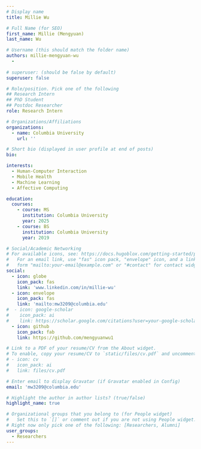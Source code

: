 ```yaml
---
# Display name
title: Millie Wu

# Full Name (for SEO)
first_name: Millie (Mengyuan)
last_name: Wu

# Username (this should match the folder name)
authors: millie-mengyuan-wu
  - 
  
# superuser: (should be false by default)
superuser: false

# Role/position. Pick one of the following
## Research Intern
## PhD Student
## Postdoc Researcher
role: Research Intern

# Organizations/Affiliations
organizations:
  - name: Columbia University
    url: ''

# Short bio (displayed in user profile at end of posts)
bio: 

interests:
  - Human-Computer Interaction
  - Mobile Health 
  - Machine Learning 
  - Affective Computing

education:
  courses:
    - course: MS
      institution: Columbia University
      year: 2025
    - course: BS
      institution: Columbia University
      year: 2019

# Social/Academic Networking
# For available icons, see: https://docs.hugoblox.com/getting-started/page-builder/#icons
#   For an email link, use "fas" icon pack, "envelope" icon, and a link in the
#   form "mailto:your-email@example.com" or "#contact" for contact widget.
social:
  - icon: globe
    icon_pack: fas
    link: 'www.linkedin.com/in/millie-wu'
  - icon: envelope
    icon_pack: fas
    link: 'mailto:mw3209@columbia.edu'
#  - icon: google-scholar
#    icon_pack: ai
#    link: https://scholar.google.com/citations?user=your-google-scholar
  - icon: github
    icon_pack: fab
    link: https://github.com/mengyuanwu1

# Link to a PDF of your resume/CV from the About widget.
# To enable, copy your resume/CV to `static/files/cv.pdf` and uncomment the lines below.
# - icon: cv
#   icon_pack: ai
#   link: files/cv.pdf

# Enter email to display Gravatar (if Gravatar enabled in Config)
email: 'mw3209@columbia.edu'

# Highlight the author in author lists? (true/false)
highlight_name: true

# Organizational groups that you belong to (for People widget)
#   Set this to `[]` or comment out if you are not using People widget.
# Right now only pick one of the following: [Researchers, Alumni]
user_groups:
  - Researchers
---
```


